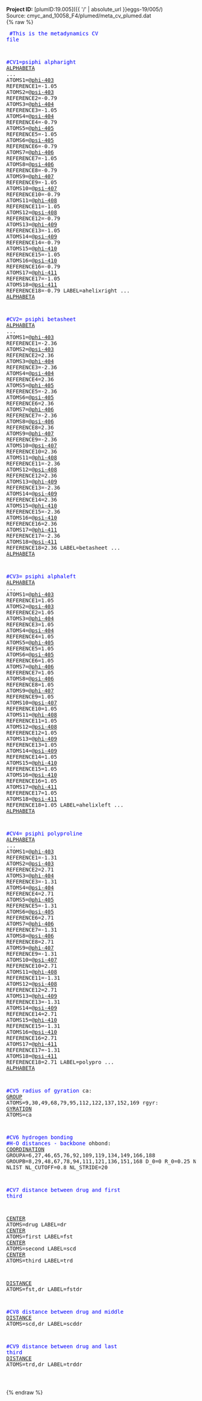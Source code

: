 **Project ID:** [plumID:19.005]({{ '/' | absolute_url }}eggs-19/005/)  
Source: cmyc_and_10058_F4/plumed/meta_cv_plumed.dat  
{% raw %}<pre>
<span style="color:blue">#This is the metadynamics CV file</span>

<span style="color:blue">#CV1=psiphi alpharight</span>
<a href="https://plumed.github.io/doc-master/user-doc/html/_a_l_p_h_a_b_e_t_a.html">ALPHABETA</a> ...
ATOMS1=@<a href="https://plumed.github.io/doc-master/user-doc/html/_m_o_l_i_n_f_o.html">phi-403</a>  REFERENCE1=-1.05
ATOMS2=@<a href="https://plumed.github.io/doc-master/user-doc/html/_m_o_l_i_n_f_o.html">psi-403</a>  REFERENCE2=-0.79
ATOMS3=@<a href="https://plumed.github.io/doc-master/user-doc/html/_m_o_l_i_n_f_o.html">phi-404</a>  REFERENCE3=-1.05
ATOMS4=@<a href="https://plumed.github.io/doc-master/user-doc/html/_m_o_l_i_n_f_o.html">psi-404</a>  REFERENCE4=-0.79
ATOMS5=@<a href="https://plumed.github.io/doc-master/user-doc/html/_m_o_l_i_n_f_o.html">phi-405</a>  REFERENCE5=-1.05
ATOMS6=@<a href="https://plumed.github.io/doc-master/user-doc/html/_m_o_l_i_n_f_o.html">psi-405</a>  REFERENCE6=-0.79
ATOMS7=@<a href="https://plumed.github.io/doc-master/user-doc/html/_m_o_l_i_n_f_o.html">phi-406</a>  REFERENCE7=-1.05
ATOMS8=@<a href="https://plumed.github.io/doc-master/user-doc/html/_m_o_l_i_n_f_o.html">psi-406</a>  REFERENCE8=-0.79
ATOMS9=@<a href="https://plumed.github.io/doc-master/user-doc/html/_m_o_l_i_n_f_o.html">phi-407</a>  REFERENCE9=-1.05
ATOMS10=@<a href="https://plumed.github.io/doc-master/user-doc/html/_m_o_l_i_n_f_o.html">psi-407</a> REFERENCE10=-0.79
ATOMS11=@<a href="https://plumed.github.io/doc-master/user-doc/html/_m_o_l_i_n_f_o.html">phi-408</a> REFERENCE11=-1.05
ATOMS12=@<a href="https://plumed.github.io/doc-master/user-doc/html/_m_o_l_i_n_f_o.html">psi-408</a> REFERENCE12=-0.79
ATOMS13=@<a href="https://plumed.github.io/doc-master/user-doc/html/_m_o_l_i_n_f_o.html">phi-409</a> REFERENCE13=-1.05
ATOMS14=@<a href="https://plumed.github.io/doc-master/user-doc/html/_m_o_l_i_n_f_o.html">psi-409</a> REFERENCE14=-0.79
ATOMS15=@<a href="https://plumed.github.io/doc-master/user-doc/html/_m_o_l_i_n_f_o.html">phi-410</a> REFERENCE15=-1.05
ATOMS16=@<a href="https://plumed.github.io/doc-master/user-doc/html/_m_o_l_i_n_f_o.html">psi-410</a> REFERENCE16=-0.79
ATOMS17=@<a href="https://plumed.github.io/doc-master/user-doc/html/_m_o_l_i_n_f_o.html">phi-411</a> REFERENCE17=-1.05
ATOMS18=@<a href="https://plumed.github.io/doc-master/user-doc/html/_m_o_l_i_n_f_o.html">psi-411</a> REFERENCE18=-0.79
LABEL=ahelixright
... <a href="https://plumed.github.io/doc-master/user-doc/html/_a_l_p_h_a_b_e_t_a.html">ALPHABETA</a>

<span style="color:blue">#CV2= psiphi betasheet</span>
<a href="https://plumed.github.io/doc-master/user-doc/html/_a_l_p_h_a_b_e_t_a.html">ALPHABETA</a> ...
ATOMS1=@<a href="https://plumed.github.io/doc-master/user-doc/html/_m_o_l_i_n_f_o.html">phi-403</a>  REFERENCE1=-2.36
ATOMS2=@<a href="https://plumed.github.io/doc-master/user-doc/html/_m_o_l_i_n_f_o.html">psi-403</a>  REFERENCE2=2.36
ATOMS3=@<a href="https://plumed.github.io/doc-master/user-doc/html/_m_o_l_i_n_f_o.html">phi-404</a>  REFERENCE3=-2.36
ATOMS4=@<a href="https://plumed.github.io/doc-master/user-doc/html/_m_o_l_i_n_f_o.html">psi-404</a>  REFERENCE4=2.36
ATOMS5=@<a href="https://plumed.github.io/doc-master/user-doc/html/_m_o_l_i_n_f_o.html">phi-405</a>  REFERENCE5=-2.36
ATOMS6=@<a href="https://plumed.github.io/doc-master/user-doc/html/_m_o_l_i_n_f_o.html">psi-405</a>  REFERENCE6=2.36
ATOMS7=@<a href="https://plumed.github.io/doc-master/user-doc/html/_m_o_l_i_n_f_o.html">phi-406</a>  REFERENCE7=-2.36
ATOMS8=@<a href="https://plumed.github.io/doc-master/user-doc/html/_m_o_l_i_n_f_o.html">psi-406</a>  REFERENCE8=2.36
ATOMS9=@<a href="https://plumed.github.io/doc-master/user-doc/html/_m_o_l_i_n_f_o.html">phi-407</a>  REFERENCE9=-2.36
ATOMS10=@<a href="https://plumed.github.io/doc-master/user-doc/html/_m_o_l_i_n_f_o.html">psi-407</a> REFERENCE10=2.36
ATOMS11=@<a href="https://plumed.github.io/doc-master/user-doc/html/_m_o_l_i_n_f_o.html">phi-408</a> REFERENCE11=-2.36
ATOMS12=@<a href="https://plumed.github.io/doc-master/user-doc/html/_m_o_l_i_n_f_o.html">psi-408</a> REFERENCE12=2.36
ATOMS13=@<a href="https://plumed.github.io/doc-master/user-doc/html/_m_o_l_i_n_f_o.html">phi-409</a> REFERENCE13=-2.36
ATOMS14=@<a href="https://plumed.github.io/doc-master/user-doc/html/_m_o_l_i_n_f_o.html">psi-409</a> REFERENCE14=2.36
ATOMS15=@<a href="https://plumed.github.io/doc-master/user-doc/html/_m_o_l_i_n_f_o.html">phi-410</a> REFERENCE15=-2.36
ATOMS16=@<a href="https://plumed.github.io/doc-master/user-doc/html/_m_o_l_i_n_f_o.html">psi-410</a> REFERENCE16=2.36
ATOMS17=@<a href="https://plumed.github.io/doc-master/user-doc/html/_m_o_l_i_n_f_o.html">phi-411</a> REFERENCE17=-2.36
ATOMS18=@<a href="https://plumed.github.io/doc-master/user-doc/html/_m_o_l_i_n_f_o.html">psi-411</a> REFERENCE18=2.36
LABEL=betasheet
... <a href="https://plumed.github.io/doc-master/user-doc/html/_a_l_p_h_a_b_e_t_a.html">ALPHABETA</a>

<span style="color:blue">#CV3= psiphi alphaleft</span>
<a href="https://plumed.github.io/doc-master/user-doc/html/_a_l_p_h_a_b_e_t_a.html">ALPHABETA</a> ...
ATOMS1=@<a href="https://plumed.github.io/doc-master/user-doc/html/_m_o_l_i_n_f_o.html">phi-403</a>  REFERENCE1=1.05
ATOMS2=@<a href="https://plumed.github.io/doc-master/user-doc/html/_m_o_l_i_n_f_o.html">psi-403</a>  REFERENCE2=1.05
ATOMS3=@<a href="https://plumed.github.io/doc-master/user-doc/html/_m_o_l_i_n_f_o.html">phi-404</a>  REFERENCE3=1.05
ATOMS4=@<a href="https://plumed.github.io/doc-master/user-doc/html/_m_o_l_i_n_f_o.html">psi-404</a>  REFERENCE4=1.05
ATOMS5=@<a href="https://plumed.github.io/doc-master/user-doc/html/_m_o_l_i_n_f_o.html">phi-405</a>  REFERENCE5=1.05
ATOMS6=@<a href="https://plumed.github.io/doc-master/user-doc/html/_m_o_l_i_n_f_o.html">psi-405</a>  REFERENCE6=1.05
ATOMS7=@<a href="https://plumed.github.io/doc-master/user-doc/html/_m_o_l_i_n_f_o.html">phi-406</a>  REFERENCE7=1.05
ATOMS8=@<a href="https://plumed.github.io/doc-master/user-doc/html/_m_o_l_i_n_f_o.html">psi-406</a>  REFERENCE8=1.05
ATOMS9=@<a href="https://plumed.github.io/doc-master/user-doc/html/_m_o_l_i_n_f_o.html">phi-407</a>  REFERENCE9=1.05
ATOMS10=@<a href="https://plumed.github.io/doc-master/user-doc/html/_m_o_l_i_n_f_o.html">psi-407</a> REFERENCE10=1.05
ATOMS11=@<a href="https://plumed.github.io/doc-master/user-doc/html/_m_o_l_i_n_f_o.html">phi-408</a> REFERENCE11=1.05
ATOMS12=@<a href="https://plumed.github.io/doc-master/user-doc/html/_m_o_l_i_n_f_o.html">psi-408</a> REFERENCE12=1.05
ATOMS13=@<a href="https://plumed.github.io/doc-master/user-doc/html/_m_o_l_i_n_f_o.html">phi-409</a> REFERENCE13=1.05
ATOMS14=@<a href="https://plumed.github.io/doc-master/user-doc/html/_m_o_l_i_n_f_o.html">psi-409</a> REFERENCE14=1.05
ATOMS15=@<a href="https://plumed.github.io/doc-master/user-doc/html/_m_o_l_i_n_f_o.html">phi-410</a> REFERENCE15=1.05
ATOMS16=@<a href="https://plumed.github.io/doc-master/user-doc/html/_m_o_l_i_n_f_o.html">psi-410</a> REFERENCE16=1.05
ATOMS17=@<a href="https://plumed.github.io/doc-master/user-doc/html/_m_o_l_i_n_f_o.html">phi-411</a> REFERENCE17=1.05
ATOMS18=@<a href="https://plumed.github.io/doc-master/user-doc/html/_m_o_l_i_n_f_o.html">psi-411</a> REFERENCE18=1.05
LABEL=ahelixleft
... <a href="https://plumed.github.io/doc-master/user-doc/html/_a_l_p_h_a_b_e_t_a.html">ALPHABETA</a>

<span style="color:blue">#CV4= psiphi polyproline</span>
<a href="https://plumed.github.io/doc-master/user-doc/html/_a_l_p_h_a_b_e_t_a.html">ALPHABETA</a> ...
ATOMS1=@<a href="https://plumed.github.io/doc-master/user-doc/html/_m_o_l_i_n_f_o.html">phi-403</a>  REFERENCE1=-1.31
ATOMS2=@<a href="https://plumed.github.io/doc-master/user-doc/html/_m_o_l_i_n_f_o.html">psi-403</a>  REFERENCE2=2.71
ATOMS3=@<a href="https://plumed.github.io/doc-master/user-doc/html/_m_o_l_i_n_f_o.html">phi-404</a>  REFERENCE3=-1.31
ATOMS4=@<a href="https://plumed.github.io/doc-master/user-doc/html/_m_o_l_i_n_f_o.html">psi-404</a>  REFERENCE4=2.71
ATOMS5=@<a href="https://plumed.github.io/doc-master/user-doc/html/_m_o_l_i_n_f_o.html">phi-405</a>  REFERENCE5=-1.31
ATOMS6=@<a href="https://plumed.github.io/doc-master/user-doc/html/_m_o_l_i_n_f_o.html">psi-405</a>  REFERENCE6=2.71
ATOMS7=@<a href="https://plumed.github.io/doc-master/user-doc/html/_m_o_l_i_n_f_o.html">phi-406</a>  REFERENCE7=-1.31
ATOMS8=@<a href="https://plumed.github.io/doc-master/user-doc/html/_m_o_l_i_n_f_o.html">psi-406</a>  REFERENCE8=2.71
ATOMS9=@<a href="https://plumed.github.io/doc-master/user-doc/html/_m_o_l_i_n_f_o.html">phi-407</a>  REFERENCE9=-1.31
ATOMS10=@<a href="https://plumed.github.io/doc-master/user-doc/html/_m_o_l_i_n_f_o.html">psi-407</a> REFERENCE10=2.71
ATOMS11=@<a href="https://plumed.github.io/doc-master/user-doc/html/_m_o_l_i_n_f_o.html">phi-408</a> REFERENCE11=-1.31
ATOMS12=@<a href="https://plumed.github.io/doc-master/user-doc/html/_m_o_l_i_n_f_o.html">psi-408</a> REFERENCE12=2.71
ATOMS13=@<a href="https://plumed.github.io/doc-master/user-doc/html/_m_o_l_i_n_f_o.html">phi-409</a> REFERENCE13=-1.31
ATOMS14=@<a href="https://plumed.github.io/doc-master/user-doc/html/_m_o_l_i_n_f_o.html">psi-409</a> REFERENCE14=2.71
ATOMS15=@<a href="https://plumed.github.io/doc-master/user-doc/html/_m_o_l_i_n_f_o.html">phi-410</a> REFERENCE15=-1.31
ATOMS16=@<a href="https://plumed.github.io/doc-master/user-doc/html/_m_o_l_i_n_f_o.html">psi-410</a> REFERENCE16=2.71
ATOMS17=@<a href="https://plumed.github.io/doc-master/user-doc/html/_m_o_l_i_n_f_o.html">phi-411</a> REFERENCE17=-1.31
ATOMS18=@<a href="https://plumed.github.io/doc-master/user-doc/html/_m_o_l_i_n_f_o.html">psi-411</a> REFERENCE18=2.71
LABEL=polypro
... <a href="https://plumed.github.io/doc-master/user-doc/html/_a_l_p_h_a_b_e_t_a.html">ALPHABETA</a>

<span style="color:blue">#CV5 radius of gyration</span>
ca: <a href="https://plumed.github.io/doc-master/user-doc/html/_g_r_o_u_p.html">GROUP</a> ATOMS=9,30,49,68,79,95,112,122,137,152,169
rgyr: <a href="https://plumed.github.io/doc-master/user-doc/html/_g_y_r_a_t_i_o_n.html">GYRATION</a> ATOMS=ca

<span style="color:blue">#CV6 hydrogen bonding</span>
<span style="color:blue">#H-O distances - backbone</span>
ohbond: <a href="https://plumed.github.io/doc-master/user-doc/html/_c_o_o_r_d_i_n_a_t_i_o_n.html">COORDINATION</a> GROUPA=6,27,46,65,76,92,109,119,134,149,166,188 GROUPB=8,29,48,67,78,94,111,121,136,151,168 D_0=0 R_0=0.25 NN=8 MM=12 NLIST NL_CUTOFF=0.8 NL_STRIDE=20


<span style="color:blue">#CV7 distance between drug and first third</span>

<a href="https://plumed.github.io/doc-master/user-doc/html/_c_e_n_t_e_r.html">CENTER</a> ATOMS=drug       LABEL=dr
<a href="https://plumed.github.io/doc-master/user-doc/html/_c_e_n_t_e_r.html">CENTER</a> ATOMS=first      LABEL=fst
<a href="https://plumed.github.io/doc-master/user-doc/html/_c_e_n_t_e_r.html">CENTER</a> ATOMS=second     LABEL=scd
<a href="https://plumed.github.io/doc-master/user-doc/html/_c_e_n_t_e_r.html">CENTER</a> ATOMS=third      LABEL=trd

<a href="https://plumed.github.io/doc-master/user-doc/html/_d_i_s_t_a_n_c_e.html">DISTANCE</a> ATOMS=fst,dr   LABEL=fstdr

<span style="color:blue">#CV8 distance between drug and middle</span>
<a href="https://plumed.github.io/doc-master/user-doc/html/_d_i_s_t_a_n_c_e.html">DISTANCE</a> ATOMS=scd,dr   LABEL=scddr

<span style="color:blue">#CV9 distance between drug and last third</span>
<a href="https://plumed.github.io/doc-master/user-doc/html/_d_i_s_t_a_n_c_e.html">DISTANCE</a> ATOMS=trd,dr   LABEL=trddr

</pre>{% endraw %}
